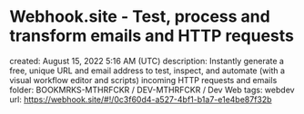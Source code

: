 # Webhook.site - Test, process and transform emails and HTTP requests

created: August 15, 2022 5:16 AM (UTC)
description: Instantly generate a free, unique URL and email address to test, inspect, and automate (with a visual workflow editor and scripts) incoming HTTP requests and emails
folder: BOOKMRKS-MTHRFCKR / DEV-MTHRFCKR / Dev Web
tags: webdev
url: https://webhook.site/#!/0c3f60d4-a527-4bf1-b1a7-e1e4be87f32b